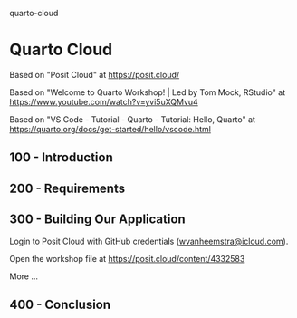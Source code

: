 quarto-cloud
# Quarto Cloud

Based on "Posit Cloud" at https://posit.cloud/

Based on "Welcome to Quarto Workshop! | Led by Tom Mock, RStudio" at https://www.youtube.com/watch?v=yvi5uXQMvu4

Based on "VS Code - Tutorial - Quarto - Tutorial: Hello, Quarto" at https://quarto.org/docs/get-started/hello/vscode.html

## 100 - Introduction

## 200 - Requirements

## 300 - Building Our Application

Login to Posit Cloud with GitHub credentials (wvanheemstra@icloud.com).

Open the workshop file at https://posit.cloud/content/4332583

More ...

## 400 - Conclusion
